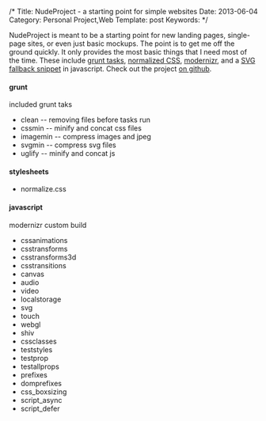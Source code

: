 /*
Title: NudeProject - a starting point for simple websites
Date: 2013-06-04
Category: Personal Project,Web
Template: post
Keywords: 
*/

NudeProject is meant to be a starting point for new landing pages,
single-page sites, or even just basic mockups. The point is to get me
off the ground quickly. It only provides the most basic things that I
need most of the time. These include [grunt
tasks](http://gruntjs.com/ "gruntjs homepage"), [normalized
CSS](http://necolas.github.io/normalize.css/ "normalize css"),
[modernizr](http://modernizr.com "modernizr"), and a [SVG fallback
snippet](https://gist.github.com/james2doyle/5659710 "modernizr-svg-replace.js")
in javascript. Check out the project [on
github](https://github.com/james2doyle/nudeproject "james2doyle/nudeproject").

#### grunt

included grunt taks

-   clean -- removing files before tasks run
-   cssmin -- minify and concat css files
-   imagemin -- compress images and jpeg
-   svgmin -- compress svg files
-   uglify -- minify and concat js

#### stylesheets

-   normalize.css

#### javascript

modernizr custom build

-   cssanimations
-   csstransforms
-   csstransforms3d
-   csstransitions
-   canvas
-   audio
-   video
-   localstorage
-   svg
-   touch
-   webgl
-   shiv
-   cssclasses
-   teststyles
-   testprop
-   testallprops
-   prefixes
-   domprefixes
-   css\_boxsizing
-   script\_async
-   script\_defer

